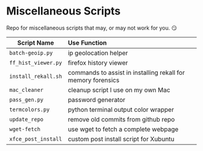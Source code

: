 # Miscellaneous Scripts

Repo for miscellaneous scripts that may, or may not work for you. :smirk:

Script Name | Use Function
| ----- |:-----  
`batch-geoip.py`| ip geolocation helper
`ff_hist_viewer.py`| firefox history viewer
`install_rekall.sh` | commands to assist in installing rekall for memory forensics
`mac_cleaner`| cleanup script I use on my own Mac
`pass_gen.py`| password generator
`termcolors.py`| python terminal output color wrapper
`update_repo`| remove old commits from github repo
`wget-fetch`| use wget to fetch a complete webpage
`xfce_post_install`| custom post install script for Xubuntu
